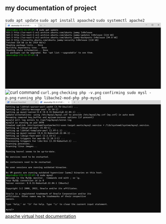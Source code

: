 ## my documentation of project

`sudo apt update`
`sudo apt install apaache2`
`sudo systemctl apache2`
![Apache status](./images/apache-status.png)
![curl command](./image/curl-command.png)
`curl.png`
`checking php -v.png`
`confirming sudo mysl -p.png`
`running php libache2-mod-php php-mysql`
![mysql status](./Images/mysql-status.png)
[apache virtual host documentation](https://httpd.apache.org/docs/2.4/vhosts/)